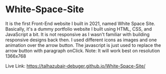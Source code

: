 # White-Space-Site
It is the first Front-End website I built in 2021, named White Space Site. Basically, it's a dummy portfolio website I built using HTML, CSS, and JavaScript a bit. It is not responsive as I wasn't familiar with building responsive designs back then. I used different icons as images and one animation over the arrow button. The javascript is just used to replace the arrow button with paragraph onClick.
Note: It will work best on resolution 1366x768

Live Link: https://talhazubair-debuger.github.io/White-Space-Site/
